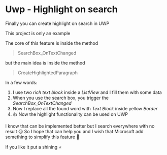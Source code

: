 # Uwp - Highlight on search

Finally you can create highlight on search in UWP

This project is only an example

The core of this feature is inside the method 

> SearchBox_OnTextChanged

but the main idea is inside the method

> CreateHighlightedParagraph

In a few words:

1. I use two *rich text block* inside a *ListView* and I fill them with some data
2. When you use the search box, you trigger the *SearchBox_OnTextChanged*
3. Now I replace all the found word with *Text Block* inside yellow *Border*
4. :thumbsup: Now the highlight functionality can be used on UWP

I know that can be implemented better but I search everywhere with no result :disappointed_relieved:
So I hope that can help you and I wish that Microsoft add something to simplify this feature :eyes:

If you like it put a shining :star:
